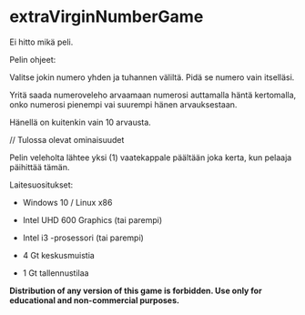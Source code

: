 # extraVirginNumberGame
Ei hitto mikä peli.


Pelin ohjeet:

Valitse jokin numero yhden ja tuhannen väliltä. Pidä se numero vain itselläsi. 

Yritä saada numeroveleho arvaamaan numerosi auttamalla häntä kertomalla, onko numerosi pienempi vai suurempi hänen arvauksestaan.

Hänellä on kuitenkin vain 10 arvausta. 

// Tulossa olevat ominaisuudet

Pelin veleholta lähtee yksi (1) vaatekappale päältään joka kerta, kun pelaaja päihittää tämän.

Laitesuositukset:

- Windows 10 / Linux x86

- Intel UHD 600 Graphics (tai parempi)

- Intel i3 -prosessori (tai parempi)

- 4 Gt keskusmuistia

- 1 Gt tallennustilaa


**Distribution of any version of this game is forbidden. Use only for educational and non-commercial purposes.**
